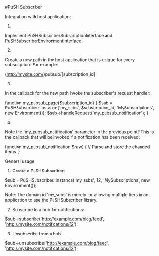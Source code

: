 
#PuSH Subscriber

Integration with host application:

1.
Implement PuSHSubscriberSubscriptionInterface and
PuSHSubscriberEnvironmentInterface.

2.
Create a new path in the host application that is unique for every
subscription. For example:

(http://mysite.com/)pubsub/[subscription_id]

3.
In the callback for the new path invoke the subscriber's request handler:

function my_pubsub_page($subscription_id) {
  $sub = PuSHSubscriber::instance('my_subs', $subscription_id, 'MySubscriptions', new Environment());
  $sub->handleRequest('my_pubsub_notification');
}

4.
Note the 'my_pubsub_notification' parameter in the previous point? This is
the callback that will be invoked if a notification has been received:

function my_pubsub_notification($raw) {
  // Parse and store the changed items.
}


General usage:

1. Create a PuSHSubscriber:

$sub = PuSHSubscriber::instance('my_subs', 12, 'MySubscriptions', new Environment());

Note: The domain id 'my_subs' is merely for allowing multiple tiers in an
application to use the PuSHSubscriber library.

2. Subscribe to a hub for notifications:

$sub->subscribe('http://example.com/blog/feed', 'http://mysite.com/notifications/12');

3. Unsubscribe from a hub.

$sub->unsubscribe('http://example.com/blog/feed', 'http://mysite.com/notifications/12');